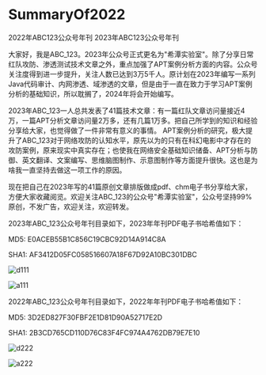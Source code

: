# SummaryOf2022
2022年ABC123公众号年刊
2023年ABC123公众号年刊

大家好，我是ABC_123。2023年公众号正式更名为"希潭实验室"。除了分享日常红队攻防、渗透测试技术文章之外，重点加强了APT案例分析方面的内容。公众号关注度得到进一步提升，关注人数已达到3万5千人。原计划在2023年编写一系列Java代码审计、内网渗透、域渗透的文章，但是由于一直在致力于学习APT案例分析的基础知识，所以耽搁了，2024年将会开始编写。

2023年ABC_123一人总共发表了41篇技术文章：有一篇红队文章访问量接近4万，一篇APT分析文章访问量2万多，还有几篇1万多。把自己所学到的知识和经验分享给大家，也觉得做了一件非常有意义的事情。
APT案例分析的研究，极大提升了ABC_123对于网络攻防的认知水平，原先以为的只有在科幻电影中才存在的攻防案例，原来现实中真实存在；也使我在网络安全基础知识储备、APT分析与防御、英文翻译、文案编写、思维脑图制作、示意图制作等方面提升很快。这也是为啥我一直坚持去做这一项工作的原因。

现在把自己在2023年写的41篇原创文章排版做成pdf、chm电子书分享给大家，方便大家收藏阅览。欢迎关注ABC_123的公众号"希潭实验室"，公众号坚持99%原创，不发广告，欢迎关注，欢迎转发。


2023年ABC_123公众号年刊目录如下，2023年年刊PDF电子书哈希值如下：

MD5: E0ACEB55B1C856C19CBC92D14A914C8A

SHA1: AF3412D05FC058516607A18F67D92A10BC301DBC

![d111](https://github.com/abc123info/SummaryOf2022/assets/143333826/bf21d6c9-2b64-4345-b6fe-803c7b34977b)

![a111](https://github.com/abc123info/SummaryOf2022/assets/143333826/88886220-caba-44f2-8f99-b911d281ee94)


2022年ABC_123公众号年刊目录如下，2022年年刊PDF电子书哈希值如下：

MD5: 3D2ED827F30FBF2E1D81D90A52717E2D

SHA1: 2B3CD765CD110D76C83F4FC974A4762DB79E7E10

![d222](https://github.com/abc123info/SummaryOf2022/assets/143333826/b2bf0a97-f627-4cc3-bc28-945ec379c7b2)

![a222](https://github.com/abc123info/SummaryOf2022/assets/143333826/ff95e1b2-6712-4f69-b206-09f1fdb6ba0d)

